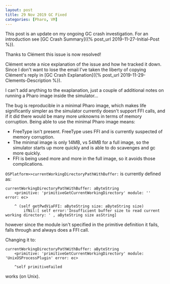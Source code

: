 ```yaml
---
layout: post
title: 29 Nov 2019 GC Fixed
categories: [Pharo, VM]
---
```


This post is an update on my ongoing GC crash investigation.  For an introduction see [GC Crash Summary]({% post_url 2019-11-27-Initial-Post %}).

Thanks to Clément this issue is now resolved!

Clément wrote a nice explanation of the issue and how he tracked it down.  Since I don't want to lose the email I've taken the liberty of copying Clément's reply in [GC Crash Explanation]({% post_url 2019-11-29-Clements-Description %}).

I can't add anything to the exaplanation, just a couple of additional notes on running a Pharo image inside the simulator...

The bug is reproducible in a minimal Pharo image, which makes life significantly simpler as the simulator currently doesn't support FFI calls, and if it did there would be many more unknowns in terms of memory corruption.  Being able to use the minimal Pharo image means:

- FreeType isn't present.  FreeType uses FFI and is currently suspected of memory corruption.
- The minimal image is only 14MB, vs 54MB for a full image, so the simulator starts up more quickly and is able to do scavenges and gc more quickly.
- FFI is being used more and more in the full image, so it avoids those complications.

`OSPlatform>>currentWorkingDirectoryPathWithBuffer:` is currently defined as:

```
currentWorkingDirectoryPathWithBuffer: aByteString
	<primitive: 'primitiveGetCurrentWorkingDirectory' module: '' error: ec>
	
	^ (self getPwdViaFFI: aByteString size: aByteString size) 
		ifNil:[ self error:'Insufficient buffer size to read current working directory: ' , aByteString size asString]
```

however since the module isn't specified in the primitive definition it fails, falls through and always does a FFI call.

Changing it to:

```
currentWorkingDirectoryPathWithBuffer: aByteString
	<primitive: 'primitiveGetCurrentWorkingDirectory' module: 'UnixOSProcessPlugin' error: ec>
	
	^self primitiveFailed
```

works (on Unix).

